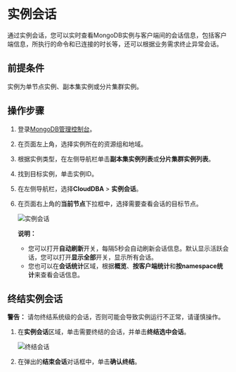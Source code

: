 # 实例会话

通过实例会话，您可以实时查看MongoDB实例与客户端间的会话信息，包括客户端信息，所执行的命令和已连接的时长等，还可以根据业务需求终止异常会话。

## 前提条件

实例为单节点实例、副本集实例或分片集群实例。

## 操作步骤

1.  登录[MongoDB管理控制台](https://mongodb.console.aliyun.com/)。

2.  在页面左上角，选择实例所在的资源组和地域。

3.  根据实例类型，在左侧导航栏单击**副本集实例列表**或**分片集群实例列表**。

4.  找到目标实例，单击实例ID。

5.  在左侧导航栏，选择**CloudDBA** \> **实例会话**。

6.  在页面右上角的**当前节点**下拉框中，选择需要查看会话的目标节点。

    ![实例会话](https://static-aliyun-doc.oss-accelerate.aliyuncs.com/assets/img/zh-CN/1878594261/p58965.png)

    **说明：**

    -   您可以打开**自动刷新**开关，每隔5秒会自动刷新会话信息。默认显示活跃会话，您可以打开**显示全部**开关，显示所有会话。
    -   您也可以在**会话统计**区域，根据**概览**、**按客户端统计**和**按namespace统计**来查看会话信息。

## 终结实例会话

**警告：** 请勿终结系统级的会话，否则可能会导致实例运行不正常，请谨慎操作。

1.  在**实例会话**区域，单击需要终结的会话，并单击**终结选中会话**。

    ![终结会话](https://static-aliyun-doc.oss-accelerate.aliyuncs.com/assets/img/zh-CN/1878594261/p58996.png)

2.  在弹出的**结束会话**对话框中，单击**确认终结**。



